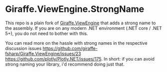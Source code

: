 # Giraffe.ViewEngine.StrongName

This repo is a plain fork of [Giraffe.ViewEngine](https://github.com/giraffe-fsharp/Giraffe.ViewEngine) that adds a strong name to the assembly. If you are on any modern .NET environment (.NET core / .NET 5+), you do not need to bother with this.

You can read more on the hassle with strong names in the respective discussion issues https://github.com/giraffe-fsharp/Giraffe.ViewEngine/issues/23 https://github.com/plotly/Plotly.NET/issues/175. In short: if you can avoid strong naming your library, i'd recommend doing just that.
